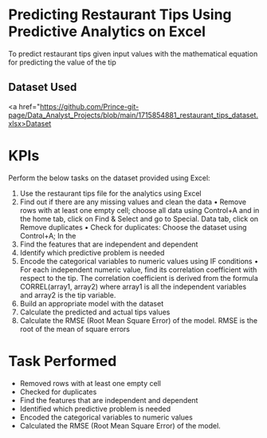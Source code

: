 # Predicting Restaurant Tips Using Predictive Analytics on Excel
To predict restaurant tips given input values with the mathematical equation for predicting the value of the tip

## Dataset Used
 <a href="https://github.com/Prince-git-page/Data_Analyst_Projects/blob/main/1715854881_restaurant_tips_dataset.xlsx>Dataset</a>


# KPIs
 Perform the below tasks on the dataset provided using Excel:
 1. Use the restaurant tips file for the analytics using Excel
 2. Find out if there are any missing values and clean the data
 • Remove rows with at least one empty cell; choose all data using 
Control+A and in the home tab, click on Find & Select and go to 
Special.
 Data tab, click on Remove duplicates
 • Check for duplicates: Choose the dataset using Control+A; In the 
3. Find the features that are independent and dependent
 4. Identify which predictive problem is needed
 5. Encode the categorical variables to numeric values using IF conditions
 • For each independent numeric value, find its correlation 
coefficient with respect to the tip. The correlation coefficient is 
derived from the formula CORREL(array1, array2) where array1 is 
all the independent variables and array2 is the tip variable.
 6. Build an appropriate model with the dataset
 7. Calculate the predicted and actual tips values
 8. Calculate the RMSE (Root Mean Square Error) of the model. RMSE is the 
root of the mean of square errors

# Task Performed
 -  Removed rows with at least one empty cell
 -  Checked for duplicates
 -  Find the features that are independent and dependent
 -  Identified which predictive problem is needed
 -  Encoded the categorical variables to numeric values
 -  Calculated the RMSE (Root Mean Square Error) of the model.


